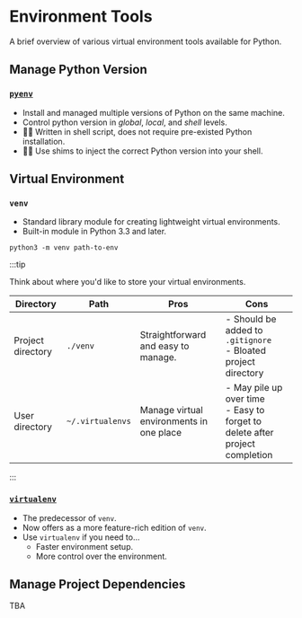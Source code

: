 # Environment Tools

A brief overview of various virtual environment tools available for Python.

## Manage Python Version

### [`pyenv`](https://github.com/pyenv/pyenv)

- Install and managed multiple versions of Python on the same machine.
- Control python version in _global_, _local_, and _shell_ levels.
- 👍🏻 Written in shell script, does not require pre-existed Python installation.
- 👎🏻 Use shims to inject the correct Python version into your shell.

## Virtual Environment

### `venv`

- Standard library module for creating lightweight virtual environments.
- Built-in module in Python 3.3 and later.

```shell
python3 -m venv path-to-env
```

:::tip

Think about where you'd like to store your virtual environments.

| Directory         | Path             | Pros                                     | Cons                                                                            |
| ----------------- | ---------------- | ---------------------------------------- | ------------------------------------------------------------------------------- |
| Project directory | `./venv`         | Straightforward and easy to manage.      | - Should be added to `.gitignore`<br/>- Bloated project directory               |
| User directory    | `~/.virtualenvs` | Manage virtual environments in one place | - May pile up over time<br/>- Easy to forget to delete after project completion |

:::

### [`virtualenv`](https://github.com/pypa/virtualenv)

- The predecessor of `venv`.
- Now offers as a more feature-rich edition of `venv`.
- Use `virtualenv` if you need to...
  - Faster environment setup.
  - More control over the environment.

## Manage Project Dependencies

TBA
